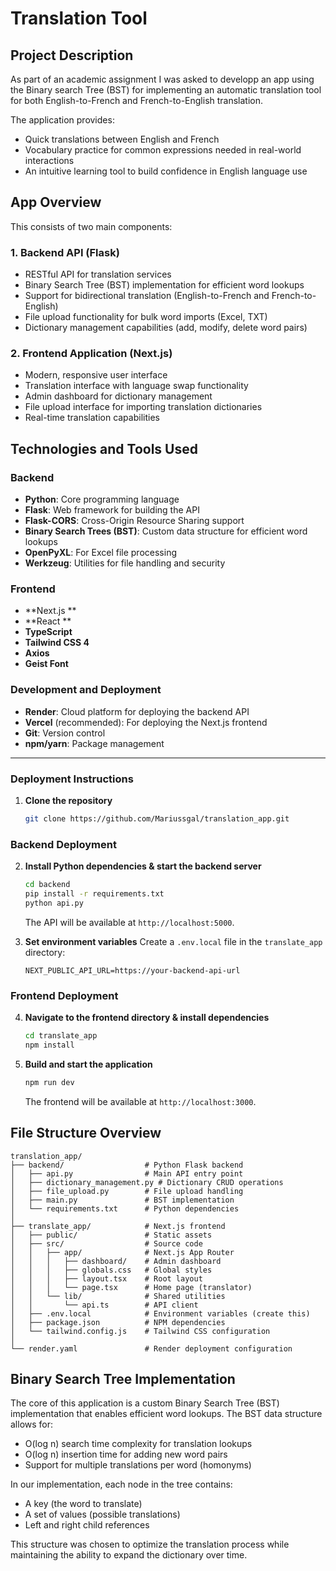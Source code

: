 # Translation Tool

## Project Description

As part of an academic assignment I was asked to developp an app using the Binary search Tree (BST) for implementing an automatic translation tool  for both
English-to-French and French-to-English translation. 

The application provides:
- Quick translations between English and French
- Vocabulary practice for common expressions needed in real-world interactions
- An intuitive learning tool to build confidence in English language use

## App Overview

This consists of two main components:

### 1. Backend API (Flask)
- RESTful API for translation services
- Binary Search Tree (BST) implementation for efficient word lookups
- Support for bidirectional translation (English-to-French and French-to-English)
- File upload functionality for bulk word imports (Excel, TXT)
- Dictionary management capabilities (add, modify, delete word pairs)

### 2. Frontend Application (Next.js)
- Modern, responsive user interface
- Translation interface with language swap functionality
- Admin dashboard for dictionary management
- File upload interface for importing translation dictionaries
- Real-time translation capabilities

## Technologies and Tools Used

### Backend
- **Python**: Core programming language
- **Flask**: Web framework for building the API
- **Flask-CORS**: Cross-Origin Resource Sharing support
- **Binary Search Trees (BST)**: Custom data structure for efficient word lookups
- **OpenPyXL**: For Excel file processing
- **Werkzeug**: Utilities for file handling and security

### Frontend
- **Next.js **
- **React **
- **TypeScript**
- **Tailwind CSS 4**
- **Axios** 
- **Geist Font**

### Development and Deployment
- **Render**: Cloud platform for deploying the backend API
- **Vercel** (recommended): For deploying the Next.js frontend
- **Git**: Version control
- **npm/yarn**: Package management

---

### Deployment Instructions


1. **Clone the repository**
   ```bash
   git clone https://github.com/Mariussgal/translation_app.git
   ```

### Backend Deployment

2. **Install Python dependencies & start the backend server**
   ```bash
   cd backend
   pip install -r requirements.txt
   python api.py
   ```
   The API will be available at `http://localhost:5000`.

3. **Set environment variables**
   Create a `.env.local` file in the `translate_app` directory:
   ```
   NEXT_PUBLIC_API_URL=https://your-backend-api-url
   ```

### Frontend Deployment

4. **Navigate to the frontend directory & install dependencies**
   ```bash
   cd translate_app
   npm install
   ```

5. **Build and start the application**
   ```bash
   npm run dev
   ```
   The frontend will be available at `http://localhost:3000`.
   


## File Structure Overview

```
translation_app/
├── backend/                  # Python Flask backend
│   ├── api.py                # Main API entry point
│   ├── dictionary_management.py # Dictionary CRUD operations
│   ├── file_upload.py        # File upload handling
│   ├── main.py               # BST implementation
│   └── requirements.txt      # Python dependencies
│
├── translate_app/            # Next.js frontend
│   ├── public/               # Static assets
│   ├── src/                  # Source code
│   │   ├── app/              # Next.js App Router
│   │   │   ├── dashboard/    # Admin dashboard
│   │   │   ├── globals.css   # Global styles
│   │   │   ├── layout.tsx    # Root layout
│   │   │   └── page.tsx      # Home page (translator)
│   │   └── lib/              # Shared utilities
│   │       └── api.ts        # API client
│   ├── .env.local            # Environment variables (create this)
│   ├── package.json          # NPM dependencies
│   └── tailwind.config.js    # Tailwind CSS configuration
│
└── render.yaml               # Render deployment configuration
```

## Binary Search Tree Implementation

The core of this application is a custom Binary Search Tree (BST) implementation that enables efficient word lookups. The BST data structure allows for:

- O(log n) search time complexity for translation lookups
- O(log n) insertion time for adding new word pairs
- Support for multiple translations per word (homonyms)

In our implementation, each node in the tree contains:
- A key (the word to translate)
- A set of values (possible translations)
- Left and right child references

This structure was chosen to optimize the translation process while maintaining the ability to expand the dictionary over time.
